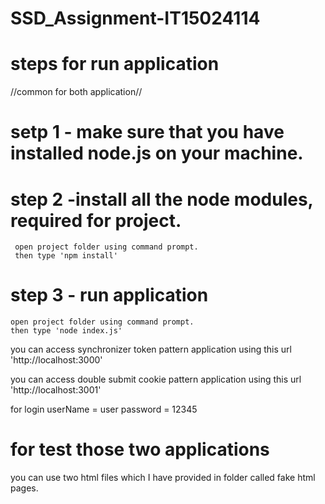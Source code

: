 # SSD_Assignment-IT15024114

# steps for run application
 //common for both application// 
# setp 1 - make sure that you have installed node.js on your machine.
# step 2 -install all the node modules, required for project.
     open project folder using command prompt.
     then type 'npm install'
# step 3 - run application
    open project folder using command prompt.
    then type 'node index.js'

you can access synchronizer token pattern application using this url 'http://localhost:3000'

you can access double submit cookie pattern application using this url 'http://localhost:3001'

for login userName = user password = 12345

# for test those two applications

you can use two html files which I have provided in folder called fake html pages.


